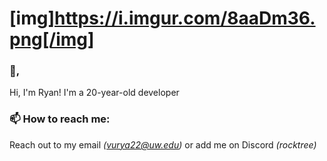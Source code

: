 # [img]https://i.imgur.com/8aaDm36.png[/img]

### 👋,
Hi, I'm Ryan! I'm a 20-year-old developer

### 📫 How to reach me:
Reach out to my email *(vurya22@uw.edu)* or add me on Discord  *(rocktree)*
